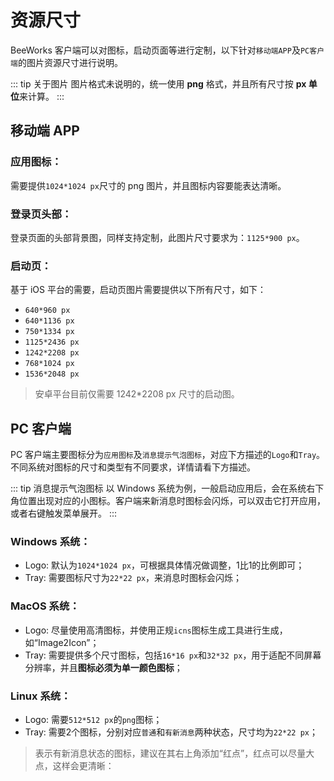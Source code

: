 # 资源尺寸

BeeWorks 客户端可以对图标，启动页面等进行定制，以下针对`移动端APP`及`PC客户端`的图片资源尺寸进行说明。

::: tip 关于图片
图片格式未说明的，统一使用 **png** 格式，并且所有尺寸按 **px 单位**来计算。
:::

## 移动端 APP

### 应用图标：

需要提供`1024*1024 px`尺寸的 png 图片，并且图标内容要能表达清晰。

### 登录页头部：

登录页面的头部背景图，同样支持定制，此图片尺寸要求为：`1125*900 px`。

### 启动页：

基于 iOS 平台的需要，启动页图片需要提供以下所有尺寸，如下：

- `640*960 px`
- `640*1136 px`
- `750*1334 px`
- `1125*2436 px`
- `1242*2208 px`
- `768*1024 px`
- `1536*2048 px`

> 安卓平台目前仅需要 1242*2208 px 尺寸的启动图。

## PC 客户端

PC 客户端主要图标分为`应用图标`及`消息提示气泡图标`，对应下方描述的`Logo`和`Tray`。不同系统对图标的尺寸和类型有不同要求，详情请看下方描述。

::: tip 消息提示气泡图标
以 Windows 系统为例，一般启动应用后，会在系统右下角位置出现对应的小图标。客户端来新消息时图标会闪烁，可以双击它打开应用，或者右键触发菜单展开。
:::

### Windows 系统：

- Logo: 默认为`1024*1024 px`，可根据具体情况做调整，1比1的比例即可；
- Tray: 需要图标尺寸为`22*22 px`，来消息时图标会闪烁；

###  MacOS 系统：

- Logo: 尽量使用高清图标，并使用正规`icns`图标生成工具进行生成，如“Image2Icon”；
- Tray: 需要提供多个尺寸图标，包括`16*16 px`和`32*32 px`，用于适配不同屏幕分辨率，并且**图标必须为单一颜色图标**；

### Linux 系统：

- Logo: 需要`512*512 px`的`png`图标；
- Tray: 需要2个图标，分别对应`普通`和`有新消息`两种状态，尺寸均为`22*22 px`；

>表示有新消息状态的图标，建议在其右上角添加“红点”，红点可以尽量大点，这样会更清晰：
